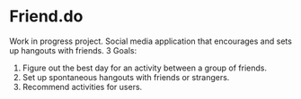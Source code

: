 # Friend.do
Work in progress project. Social media application that encourages and sets up hangouts with friends. 
3 Goals:
  1. Figure out the best day for an activity between a group of friends. 
  2. Set up spontaneous hangouts with friends or strangers.
  3. Recommend activities for users.
